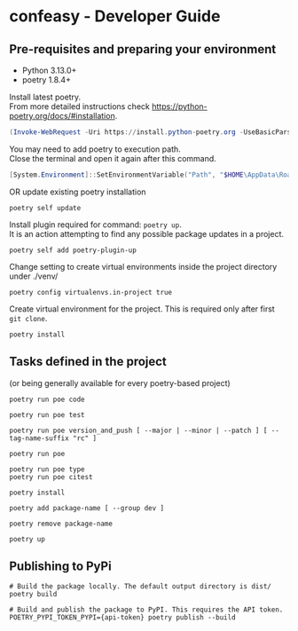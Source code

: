 # confeasy - Developer Guide

## Pre-requisites and preparing your environment

* Python 3.13.0+
* poetry 1.8.4+

Install latest poetry.<br/>
From more detailed instructions check https://python-poetry.org/docs/#installation.

```powershell
(Invoke-WebRequest -Uri https://install.python-poetry.org -UseBasicParsing).Content | py -
```

You may need to add poetry to execution path.<br/>
Close the terminal and open it again after this command.

```powershell
[System.Environment]::SetEnvironmentVariable("Path", "$HOME\AppData\Roaming\pypoetry\venv\Scripts;$($env:Path)", "User")
```

OR update existing poetry installation

```shell
poetry self update
```

Install plugin required for command: `poetry up`.<br/>
It is an action attempting to find any possible package updates in a project.

```shell
poetry self add poetry-plugin-up
```

Change setting to create virtual environments inside the project directory under ./venv/

```shell
poetry config virtualenvs.in-project true
```

Create virtual environment for the project.
This is required only after first `git clone`.

```shell
poetry install
```

## Tasks defined in the project

(or being generally available for every poetry-based project)

```shell
poetry run poe code
```

```shell
poetry run poe test
```

```shell
poetry run poe version_and_push [ --major | --minor | --patch ] [ --tag-name-suffix "rc" ]
```

```shell
poetry run poe
```

```shell
poetry run poe type
poetry run poe citest
```

```shell
poetry install

poetry add package-name [ --group dev ]

poetry remove package-name

poetry up
```


## Publishing to PyPi

```shell
# Build the package locally. The default output directory is dist/
poetry build

# Build and publish the package to PyPI. This requires the API token.
POETRY_PYPI_TOKEN_PYPI={api-token} poetry publish --build
```